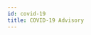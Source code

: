 ```yaml
---
id: covid-19
title: COVID-19 Advisory
---
```



<!--stackedit_data:
eyJoaXN0b3J5IjpbMTQzOTQ1OTI5MF19
-->